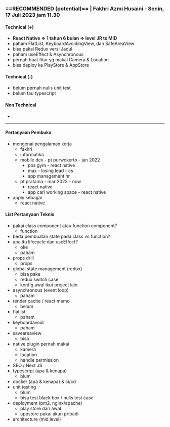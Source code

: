 ### ==**RECOMMENDED** (potential)== | Fakhri Azmi Husaini - Senin, 17 Juli 2023 jam 11.30

#### Technical (+) 

- **React Native => 1 tahun 6 bulan => level JR to MID**  
- paham FlatList, KeyboardAvoidingView, dan SafeAreaView
- bisa pakai Redux versi Jadul
- paham useEffect & Asynchronous
- pernah buat fitur yg makai Camera & Location
- bisa deploy ke PlayStore & AppStore

#### Technical (-)  

- belum pernah nulis unit test
- belum tau typescript

#### Non Technical  

- 

---

#### Pertanyaan Pembuka

- mengenai pengalaman kerja  
	- fakhri
	- informatika
	- mobile dev - pt purwokerto - jan 2022
		- pos gym - react native
		- max - losing lead - cs
		- app management hr
	- pt pratama - mar 2023 - now
		- react native
		- app cari working space - react native
- apply sebagai
	- react native


#### List Pertanyaan Teknis

- pakai class component atau function component?
	- function
- beda pembuatan state pada class vs function?  
- apa itu lifecycle dan useEffect?
	- oke
	- paham
- props drill  
	- props
- global state management (redux)  
	- bisa pake
	- redux switch case
	- konfig awal ikut project lain
- asynchronous (event loop)  
	- paham
- render cache / react memo  
	- belum
- flatlist
	- paham
- keyboardavoid
	- paham
- saveareaview
	- bisa
- native plugin pernah makai
	- kamera
	- location
	- handle permission
- SEO / Next JS  
- typescript (apa & kenapa)  
	- blum
- docker (apa & kenapa) & ci/cd  
- unit testing  
	- blum
	- bisa test black box / nulis test case
- deployment (pm2, nginx/apache)  
	- play store dari awal
	- appstore pakai akun pribadi
- architecture (mid level)  